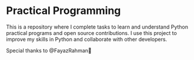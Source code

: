 # Practical Programming

This is a repository where I complete tasks to learn and understand Python practical programs and open source contributions. I use this project to improve my skills in Python and collaborate with other developers.

Special thanks to @FayazRahman💪
